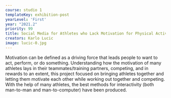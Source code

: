 ```yaml
---
course: studio 1
templateKey: exhibition-post
yearLevel: 'First'
year: "2021.2"
priority: 99
title: Social Media for Athletes who Lack Motivation for Physical Activity in the Pandemic – Sporteefy
creators: Karlo Lucic
image: lucic-0.jpg
---
```


Motivation can be defined as a driving force that leads people to want to act, perform, or do something. Understanding how the motivation of many athletes lays in their teammates/training partners, competing, and in rewards to an extent, this project focused on bringing athletes together and letting them motivate each other while working out together and competing. With the help of many athletes, the best methods for interactivity (both man-to-man and man-to-computer) have been produced.
